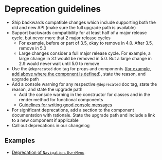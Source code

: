 # Deprecation guidelines

- Ship backwards compatible changes which include supporting both the old and new API (make sure the full upgrade path is available)
- Support backwards compatibility for at least half of a major release cycle, but never more that 2 major release cycles
  - For example, before or part of 3.5, okay to remove in 4.0. After 3.5, remove in 5.0
  - Large changes consider a full major release cycle. For example, a large change in 3.1 would be removed in 5.0. But a large change in 2.9 would never wait until 5.0 to remove
- Use the `@deprecated` doc tag for props and components ([for example, add above where the component is defined](https://github.com/Shopify/polaris-react/blob/8e49e4c65fbbf25d40617ba2d0ff0b3747320f17/src/components/Navigation/components/UserMenu/UserMenu.tsx#L27)), state the reason, and upgrade path
- Add a console warning for any respective `@deprecated` doc tag, state the reason, and state the upgrade path
  - Add the console warning in the constructor for classes and in the render method for functional components
  - [Guidelines for writing good console messages](https://github.com/Shopify/polaris-react/blob/main/documentation/Console%20messages.md)
- For significant deprecations, add a section to the component documentation with rationale. State the upgrade path and include a link to a new component if applicable
- Call out deprecations in our changelog

## Examples

- [Deprecation of `Navigation.UserMenu`](https://github.com/Shopify/polaris-react/pull/849).
